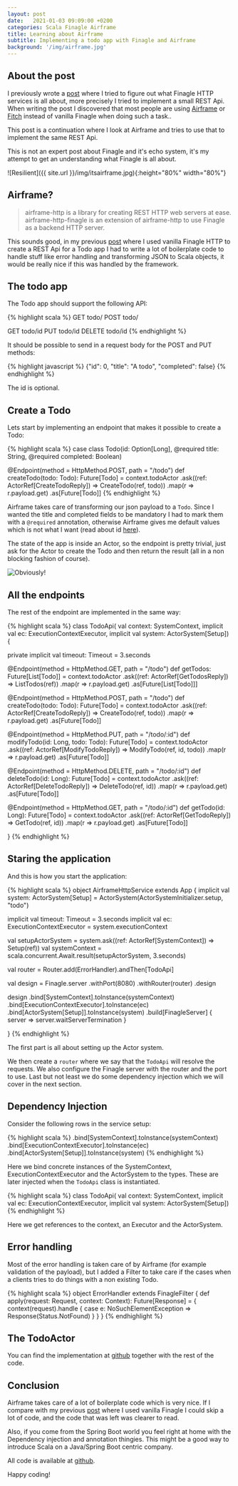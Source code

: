 ```yaml
---
layout: post
date:   2021-01-03 09:09:00 +0200
categories: Scala Finagle Airframe
title: Learning about Airframe
subtitle: Implementing a todo app with Finagle and Airframe
background: '/img/airframe.jpg'  
--- 
```


## About the post

I previously wrote a [post] where I tried to figure out what Finagle HTTP services is all about, more precisely I tried to implement a small REST Api. When writing the post I discovered that most people are using [Airframe] or [Fitch] instead of vanilla Finagle when doing such a task..

This post is a continuation where I look at Airframe and tries to use that to implement the same REST Api.  

This is not an expert post about Finagle and it's echo system, it's my attempt to get an understanding what Finagle is all about.
    
![Resilient]({{ site.url }}/img/itsairframe.jpg){:height="80%" width="80%"} 

## Airframe?

> airframe-http is a library for creating REST HTTP web servers at ease. airframe-http-finagle is an extension of airframe-http to use Finagle as a backend HTTP server.

This sounds good, in my previous [post] where I used vanilla Finagle HTTP to create a REST Api for a Todo app I had to write a lot of boilerplate code to handle stuff like error handling and transforming JSON to Scala objects, it would be really nice if this was handled by the framework.

## The todo app

The Todo app should support the following API:

{% highlight scala %}
GET todo/
POST todo/

GET todo/id
PUT todo/id
DELETE todo/id
{% endhighlight %}

It should be possible to send in a request body for the POST and PUT methods:

{% highlight javascript %}
{"id": 0, "title": "A todo", "completed": false}
{% endhighlight %}

The id is optional. 

## Create a Todo

Lets start by implementing an endpoint that makes it possible to create a Todo:

{% highlight scala %}
case class Todo(id: Option[Long], @required title: String, @required completed: Boolean)

@Endpoint(method = HttpMethod.POST, path = "/todo")
def createTodo(todo: Todo): Future[Todo] =
    context.todoActor
      .ask((ref: ActorRef[CreateTodoReply]) => CreateTodo(ref, todo))
      .map(r => r.payload.get)
      .as[Future[Todo]]
{% endhighlight %}

Airframe takes care of transforming our json payload to a `Todo`. Since I wanted the title and completed fields to be mandatory I had to mark them with a `@required` annotation, otherwise Airframe gives me default values which is not what I want (read about id [here]).  

The state of the app is inside an Actor, so the endpoint is pretty trivial, just ask for the Actor to create the Todo and then return the result (all in a non blocking fashion of course). 

![Obviously!](https://media.giphy.com/media/IbI9JesSiQ7ay5ZXLL/giphy.gif)

## All the endpoints

The rest of the endpoint are implemented in the same way:

{% highlight scala %}
class TodoApi(
               val context: SystemContext,
               implicit val ec: ExecutionContextExecutor,
               implicit val system: ActorSystem[Setup]) {

  private implicit val timeout: Timeout = 3.seconds

  @Endpoint(method = HttpMethod.GET, path = "/todo")
  def getTodos: Future[List[Todo]] =
    context.todoActor
      .ask((ref: ActorRef[GetTodosReply]) => ListTodos(ref))
      .map(r => r.payload.get)
      .as[Future[List[Todo]]]

  @Endpoint(method = HttpMethod.POST, path = "/todo")
  def createTodo(todo: Todo): Future[Todo] =
    context.todoActor
      .ask((ref: ActorRef[CreateTodoReply]) => CreateTodo(ref, todo))
      .map(r => r.payload.get)
      .as[Future[Todo]]

  @Endpoint(method = HttpMethod.PUT, path = "/todo/:id")
  def modifyTodo(id: Long, todo: Todo): Future[Todo] =
    context.todoActor
      .ask((ref: ActorRef[ModifyTodoReply]) => ModifyTodo(ref, id, todo))
      .map(r => r.payload.get)
      .as[Future[Todo]]

  @Endpoint(method = HttpMethod.DELETE, path = "/todo/:id")
  def deleteTodo(id: Long): Future[Todo] =
    context.todoActor
      .ask((ref: ActorRef[DeleteTodoReply]) => DeleteTodo(ref, id))
      .map(r => r.payload.get)
      .as[Future[Todo]]

  @Endpoint(method = HttpMethod.GET, path = "/todo/:id")
  def getTodo(id: Long): Future[Todo] =
    context.todoActor
      .ask((ref: ActorRef[GetTodoReply]) => GetTodo(ref, id))
      .map(r => r.payload.get)
      .as[Future[Todo]]

}
{% endhighlight %}


## Staring the application

And this is how you start the application:

{% highlight scala %}
object AirframeHttpService extends App {
  implicit val system: ActorSystem[Setup] =
    ActorSystem(ActorSystemInitializer.setup, "todo")

  implicit val timeout: Timeout = 3.seconds
  implicit val ec: ExecutionContextExecutor = system.executionContext

  val setupActorSystem = system.ask((ref: ActorRef[SystemContext]) => Setup(ref))
  val systemContext = scala.concurrent.Await.result(setupActorSystem, 3.seconds)

  val router = Router.add(ErrorHandler).andThen[TodoApi]

  val design = Finagle.server
    .withPort(8080)
    .withRouter(router)
    .design

  design
    .bind[SystemContext].toInstance(systemContext)
    .bind[ExecutionContextExecutor].toInstance(ec)
    .bind[ActorSystem[Setup]].toInstance(system)
    .build[FinagleServer] { server =>
      server.waitServerTermination
    }

}
{% endhighlight %}

The first part is all about setting up the Actor system. 

We then create a `router` where we say that the `TodoApi` will resolve the requests. We also configure the Finagle server with the router and the port to use. Last but not least we do some dependency injection which we will cover in the next section.

## Dependency Injection

Consider the following rows in the service setup:

{% highlight scala %}
    .bind[SystemContext].toInstance(systemContext)
    .bind[ExecutionContextExecutor].toInstance(ec)
    .bind[ActorSystem[Setup]].toInstance(system)
{% endhighlight %}

Here we bind concrete instances of the SystemContext, ExecutionContextExecutor and the ActorSystem to the types. These are later injected when the `TodoApi` class is instantiated.

{% highlight scala %}
class TodoApi(
               val context: SystemContext,
               implicit val ec: ExecutionContextExecutor,
               implicit val system: ActorSystem[Setup])
{% endhighlight %}

Here we get references to the context, an Executor and the ActorSystem. 

## Error handling

Most of the error handling is taken care of by Airframe (for example validation of the payload), but I added a Filter to take care if the cases when a clients tries to do things with a non existing Todo.

{% highlight scala %}
object ErrorHandler extends FinagleFilter {
  def apply(request: Request, context: Context): Future[Response] = {
    context(request).handle {
      case e: NoSuchElementException =>
        Response(Status.NotFound)
    }
  }
}
{% endhighlight %}

## The TodoActor

You can find the implementation at [github] together with the rest of the code.

## Conclusion

Airframe takes care of a lot of boilerplate code which is very nice. If I compare with my previous [post] where I used vanilla Finagle I could skip a lot of code, and the code that was left was clearer to read.

Also, if you come from the Spring Boot world you feel right at home with the Dependency injection and annotation thingies. This might be a good way to introduce Scala on a Java/Spring Boot centric company. 

All code is available at [github].

Happy coding!

[post]: https://morotsman.github.io/scala/finagle/http/serviec/2021/01/03/finagle-http-service.html
[Airframe]: https://wvlet.org/airframe/docs/airframe-http.html
[Fitch]: https://github.com/finagle/finch
[here]: https://wvlet.org/airframe/docs/airframe-codec
[github]: https://github.com/morotsman/investigate_finagle/tree/main/src/main/scala/com/github/morotsman/investigate_finagle_service/todo_airframe

